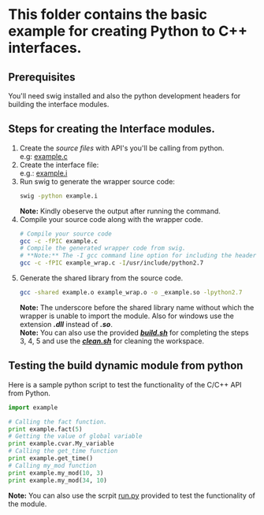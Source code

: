 
# This folder contains the basic example for creating Python to C++ interfaces.


## Prerequisites

You'll need swig installed and also the python development headers for building the interface modules.


## Steps for creating the Interface modules.

 1. Create the *source files* with API's you'll be calling from python.  
    e.g: [example.c](example.c)
 2. Create the interface file:  
    e.g.: [example.i](example.i)
 3. Run swig to generate the wrapper source code:
    ```sh
    swig -python example.i
    ```
    **Note:** Kindly obeserve the output after running the command.
 4. Compile your source code along with the wrapper code.
    ```sh
    # Compile your source code
    gcc -c -fPIC example.c
    # Compile the generated wrapper code from swig.
    # **Note:** The -I gcc command line option for including the header from python sources.
    gcc -c -fPIC example_wrap.c -I/usr/include/python2.7
    ```
 5. Generate the shared library from the source code.
    ```sh
    gcc -shared example.o example_wrap.o -o _example.so -lpython2.7
    ```
    **Note:** The underscore before the shared library name without which the
    wrapper is unable to import the module. Also for windows use the extension __*.dll*__ instead of __*.so*__.  
    **Note:** You can also use the provided __*[build.sh](build.sh)*__ for completing the steps 3, 4, 5 and use the __*[clean.sh](clean.sh)*__ for cleaning the workspace.

## Testing the build dynamic module from python

 Here is a sample python script to test the functionality of the C/C++ API from Python.

 ```python
 import example
 
 # Calling the fact function.
 print example.fact(5)
 # Getting the value of global variable
 print example.cvar.My_variable
 # Calling the get_time function
 print example.get_time()
 # Calling my_mod function
 print example.my_mod(10, 3)
 print example.my_mod(34, 10)
 ```
 
 **Note:** You can also use the scrpit [run.py](run.py) provided to test the functionality of the module.